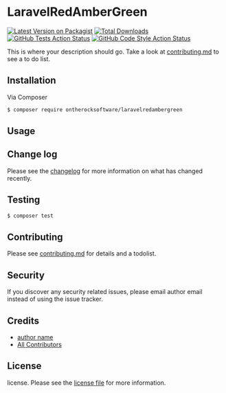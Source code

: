 # LaravelRedAmberGreen

[![Latest Version on Packagist][ico-version]][link-packagist]
[![Total Downloads][ico-downloads]][link-downloads]
[![GitHub Tests Action Status](https://img.shields.io/github/workflow/status/otrsw/laravelredambergreen/run-tests?label=tests)](https://github.com/otrsw/laravelredambergreen/actions?query=workflow%3Arun-tests+branch%3Amaster)
[![GitHub Code Style Action Status](https://img.shields.io/github/workflow/status/otrsw/laravelredambergreen/Check%20&%20fix%20styling?label=code%20style)](https://github.com/otrsw/laravelredambergreen/actions?query=workflow%3A"Check+%26+fix+styling"+branch%3Amaster)


This is where your description should go. Take a look at [contributing.md](contributing.md) to see a to do list.

## Installation

Via Composer

``` bash
$ composer require ontherocksoftware/laravelredambergreen
```

## Usage

## Change log

Please see the [changelog](changelog.md) for more information on what has changed recently.

## Testing

``` bash
$ composer test
```

## Contributing

Please see [contributing.md](contributing.md) for details and a todolist.

## Security

If you discover any security related issues, please email author email instead of using the issue tracker.

## Credits

- [author name][link-author]
- [All Contributors][link-contributors]

## License

license. Please see the [license file](license.md) for more information.

[ico-version]: https://img.shields.io/packagist/v/ontherocksoftware/laravelredambergreen.svg?style=flat-square
[ico-downloads]: https://img.shields.io/packagist/dt/ontherocksoftware/laravelredambergreen.svg?style=flat-square
[ico-travis]: https://img.shields.io/travis/ontherocksoftware/laravelredambergreen/master.svg?style=flat-square
[ico-styleci]: https://styleci.io/repos/12345678/shield

[link-packagist]: https://packagist.org/packages/ontherocksoftware/laravelredambergreen
[link-downloads]: https://packagist.org/packages/ontherocksoftware/laravelredambergreen
[link-travis]: https://travis-ci.org/ontherocksoftware/laravelredambergreen
[link-styleci]: https://styleci.io/repos/12345678
[link-author]: https://github.com/ontherocksoftware
[link-contributors]: ../../contributors
